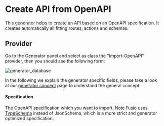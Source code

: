 
# Create API from OpenAPI

This generator helps to create an API based on an OpenAPI specification.
It creates automatically all fitting routes, actions and schemas.

## Provider

Go to the Generator panel and select as class the "Import-OpenAPI" provider,
then you should see the following form:

![generator_database](/img/use_cases/generator/import_openapi.png)

In the following we explain the generator specific fields, please take a look at our
[generator concept](../concepts/generator.md) page to understand the general concept.

#### Specification

The OpenAPI specification which you want to import. Note Fusio uses [TypeSchema](https://typeschema.org/)
instead of JsonSchema, which is a more strict and generator optimized specification.
